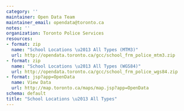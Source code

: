```yaml
---
category: ''
maintainer: Open Data Team
maintainer_email: opendata@toronto.ca
notes: ''
organization: Toronto Police Services
resources:
- format: zip
  name: "School Locations \u2013 All Types (MTM3)"
  url: http://opendata.toronto.ca/gcc/school_frm_police_mtm3.zip
- format: zip
  name: "School Locations \u2013 All Types (WGS84)"
  url: http://opendata.toronto.ca/gcc/school_frm_police_wgs84.zip
- format: jsp?app=OpenData
  name: View Data
  url: http://map.toronto.ca/maps/map.jsp?app=OpenData
schema: default
title: "School Locations \u2013 All Types"
---
```

